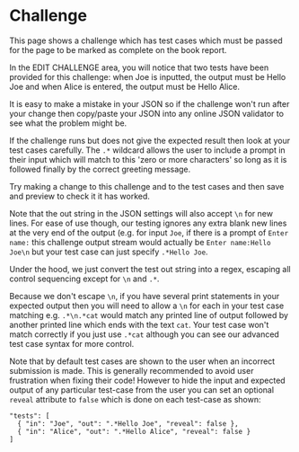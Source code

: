 # Challenge

This page shows a challenge which has test cases which must be passed for the page to be marked as complete on the book report.

In the EDIT CHALLENGE area, you will notice that two tests have been provided for this challenge: when Joe is inputted, the output must be Hello Joe and when Alice is entered, the output must be Hello Alice.

It is easy to make a mistake in your JSON so if the challenge won't run after your change then copy/paste your JSON into any online JSON validator to see what the problem might be.

If the challenge runs but does not give the expected result then look at your test cases carefully. The `.*` wildcard allows the user to include a prompt in their input which will match to this 'zero or more characters' so long as it is followed finally by the correct greeting message.

Try making a change to this challenge and to the test cases and then save and preview to check it it has worked.

Note that the out string in the JSON settings will also accept `\n` for new lines. For ease of use though, our testing ignores any extra blank new lines at the very end of the output (e.g. for input `Joe`, if there is a prompt of `Enter name:` this challenge output stream would actually be `Enter name:Hello Joe\n` but your test case can just specify `.*Hello Joe`.

Under the hood, we just convert the test out string into a regex, escaping all control sequencing except for `\n` and `.*`.

Because we don't escape `\n`, if you have several print statements in your expected output then you will need to allow a `\n` for each in your test case matching e.g. `.*\n.*cat` would match any printed line of output followed by another printed line which ends with the text `cat`. Your test case won't match correctly if you just use `.*cat` although you can see our advanced test case syntax for more control.

Note that by default test cases are shown to the user when an incorrect submission is made. This is generally recommended to avoid user frustration when fixing their code! However to hide the input and expected output of any particular test-case from the user you can set an optional `reveal` attribute to `false` which is done on each test-case as shown:

```
"tests": [
  { "in": "Joe", "out": ".*Hello Joe", "reveal": false },
  { "in": "Alice", "out": ".*Hello Alice", "reveal": false }
]
```
